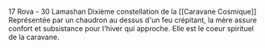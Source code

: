 17 Rova - 30 Lamashan
Dixième constellation de la [[Caravane Cosmique]]
Représentée par un chaudron au dessus d'un feu crépitant, la mère assure confort et subsistance pour l'hiver qui approche. Elle est le coeur spirituel de la  caravane.
